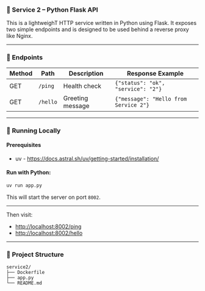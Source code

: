 ### 📘 Service 2 – Python Flask API

This is a lightweighT HTTP service written in Python using Flask. It exposes two simple endpoints and is designed to be used behind a reverse proxy like Nginx.

---

### 🔧 Endpoints

| Method | Path     | Description      | Response Example                      |
| ------ | -------- | ---------------- | ------------------------------------- |
| GET    | `/ping`  | Health check     | `{"status": "ok", "service": "2"}`    |
| GET    | `/hello` | Greeting message | `{"message": "Hello from Service 2"}` |

---

### 🚀 Running Locally

#### Prerequisites

* uv - https://docs.astral.sh/uv/getting-started/installation/

#### Run with Python:

```bash
uv run app.py
```

This will start the server on port `8002`.

---


Then visit:

* [http://localhost:8002/ping](http://localhost:8002/ping)
* [http://localhost:8002/hello](http://localhost:8002/hello)

---

### 📂 Project Structure

```
service2/
├── Dockerfile
├── app.py
└── README.md
```


